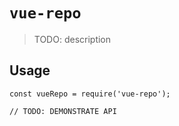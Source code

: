 # `vue-repo`

> TODO: description

## Usage

```
const vueRepo = require('vue-repo');

// TODO: DEMONSTRATE API
```
